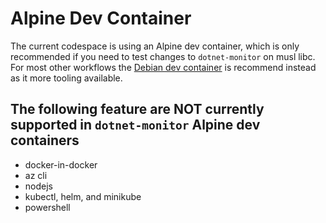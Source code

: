 # Alpine Dev Container

The current codespace is using an Alpine dev container, which is only recommended if you need to test changes to `dotnet-monitor` on musl libc. For most other workflows the [Debian dev container](../devcontainer.json) is recommend instead as it more tooling available.

## The following feature are **NOT** currently supported in `dotnet-monitor` Alpine dev containers
- docker-in-docker
- az cli
- nodejs
- kubectl, helm, and minikube
- powershell
